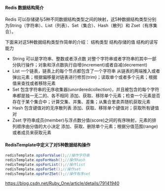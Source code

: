 #### Redis 数据结构简介
Redis 可以存储键与5种不同数据结构类型之间的映射，这5种数据结构类型分别为String（字符串）、List（列表）、Set（集合）、Hash（散列）和 Zset（有序集合）。

下面来对这5种数据结构类型作简单的介绍：
结构类型	结构存储的值	结构的读写能力
- String	可以是字符串、整数或者浮点数	对整个字符串或者字符串的其中一部分执行操作；对象和浮点数执行自增(increment)或者自减(decrement)
- List	一个链表，链表上的每个节点都包含了一个字符串	从链表的两端推入或者弹出元素；根据偏移量对链表进行修剪(trim)；读取单个或者多个元素；根据值来查找或者移除元素
- Set	包含字符串的无序收集器(unorderedcollection)，并且被包含的每个字符串都是独一无二的、各不相同	添加、获取、移除单个元素；检查一个元素是否存在于某个集合中；计算交集、并集、差集；从集合里卖弄随机获取元素
- Hash	包含键值对的无序散列表	添加、获取、移除单个键值对；获取所有键值对
- Zset	字符串成员(member)与浮点数分值(score)之间的有序映射，元素的排列顺序由分值的大小决定	添加、获取、删除单个元素；根据分值范围(range)或者成员来获取元素

#### RedisTemplate中定义了对5种数据结构操作
```java 
redisTemplate.opsForValue();//操作字符串
redisTemplate.opsForHash();//操作hash
redisTemplate.opsForList();//操作list
redisTemplate.opsForSet();//操作set
redisTemplate.opsForZSet();//操作有序set
```


https://blog.csdn.net/Ruby_One/article/details/79141940